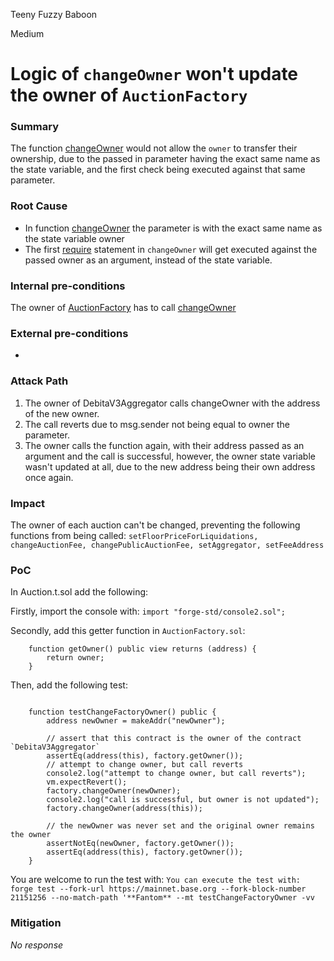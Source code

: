 Teeny Fuzzy Baboon

Medium

# Logic of `changeOwner` won't update the owner of `AuctionFactory`

### Summary

The function [changeOwner](https://github.com/sherlock-audit/2024-11-debita-finance-v3/blob/main/Debita-V3-Contracts/contracts/auctions/AuctionFactory.sol#L218-L222) would not allow the `owner` to transfer their ownership, due to the passed in parameter having the exact same name as the state variable, and the first check being executed against that same parameter.

### Root Cause

- In function [changeOwner](https://github.com/sherlock-audit/2024-11-debita-finance-v3/blob/main/Debita-V3-Contracts/contracts/auctions/AuctionFactory.sol#L218-L222) the parameter is with the exact same name as the state variable owner
- The first [require](https://github.com/sherlock-audit/2024-11-debita-finance-v3/blob/main/Debita-V3-Contracts/contracts/auctions/AuctionFactory.sol#L219) statement in `changeOwner` will get executed against the passed owner as an argument, instead of the state variable.


### Internal pre-conditions

The owner of [AuctionFactory](https://github.com/sherlock-audit/2024-11-debita-finance-v3/blob/main/Debita-V3-Contracts/contracts/auctions/AuctionFactory.sol) has to call [changeOwner](https://github.com/sherlock-audit/2024-11-debita-finance-v3/blob/main/Debita-V3-Contracts/contracts/auctions/AuctionFactory.sol#L218-L222)

### External pre-conditions

-

### Attack Path

1. The owner of DebitaV3Aggregator calls changeOwner with the address of the new owner.
2. The call reverts due to msg.sender not being equal to owner the parameter.
3. The owner calls the function again, with their address passed as an argument and the call is successful, however, the owner state variable wasn't updated at all, due to the new address being their own address once again.


### Impact

The owner of each auction can't be changed, preventing the following functions from being called: `setFloorPriceForLiquidations, changeAuctionFee, changePublicAuctionFee, setAggregator, setFeeAddress`

### PoC

In Auction.t.sol add the following:

Firstly, import the console with:
`import "forge-std/console2.sol";`

Secondly, add this getter function in `AuctionFactory.sol`:
```solidity
    function getOwner() public view returns (address) {
        return owner;
    }
```

Then, add the following test:
```solidity

    function testChangeFactoryOwner() public {
        address newOwner = makeAddr("newOwner");

        // assert that this contract is the owner of the contract `DebitaV3Aggregator`
        assertEq(address(this), factory.getOwner());
        // attempt to change owner, but call reverts
        console2.log("attempt to change owner, but call reverts");
        vm.expectRevert();
        factory.changeOwner(newOwner);
        console2.log("call is successful, but owner is not updated");
        factory.changeOwner(address(this));

        // the newOwner was never set and the original owner remains the owner
        assertNotEq(newOwner, factory.getOwner());
        assertEq(address(this), factory.getOwner());
    }

```
You are welcome to run the test with:
`You can execute the test with: forge test --fork-url https://mainnet.base.org --fork-block-number 21151256 --no-match-path '**Fantom** --mt testChangeFactoryOwner -vv`

### Mitigation

_No response_
